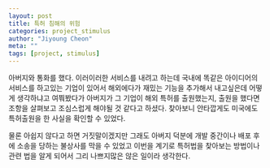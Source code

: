 ```yaml
---
layout: post
title: 특허 침해의 위험
categories: project_stimulus
author: "Jiyoung Cheon"
meta: ""
tags: [project, stimulus]
---
```


아버지와 통화를 했다. 이러이러한 서비스를 내려고 하는데 국내에 똑같은 아이디어의 서비스를 하고있는 기업이 있어서 해외에다가 재밌는 기능을 추가해서 내고싶은데 어떻게 생각하냐고 여쭤봤다가 아버지가 그 기업이 해외 특허를 출원했는지, 출원을 했다면 조항을 살펴보고 조심스럽게 해야될 것 같다고 하셨다. 찾아보니 안타깝게도 미국에도 특허출원을 한 사실을 확인할 수 있었다.

물론 아쉽지 않다고 하면 거짓말이겠지만 그래도 아버지 덕분에 개발 중간이나 배포 후에 소송을 당하는 불상사를 막을 수 있었고 이번을 계기로 특허법을 찾아보는 방법이나 관련 법을 알게 되어서 그리 나쁘지많은 않은 일이라 생각한다.
